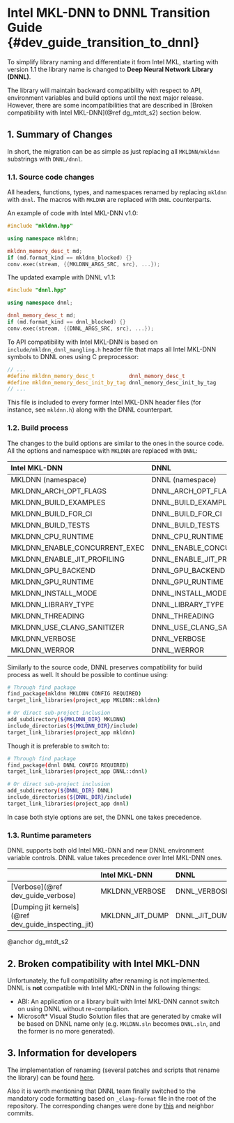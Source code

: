Intel MKL-DNN to DNNL Transition Guide {#dev_guide_transition_to_dnnl}
=============================================================================

To simplify library naming and differentiate it from Intel MKL, starting with
version 1.1 the library name is changed to
**Deep Neural Network Library (DNNL)**.

The library will maintain backward compatibility with respect to API,
environment variables and build options until the next major release.
However, there are some incompatibilities that are described in
[Broken compatibility with Intel MKL-DNN](@ref dg_mtdt_s2) section below.

## 1. Summary of Changes

In short, the migration can be as simple as just replacing all
`MKLDNN/mkldnn` substrings with `DNNL/dnnl`.

### 1.1. Source code changes

All headers, functions, types, and namespaces renamed by replacing `mkldnn`
with `dnnl`. The macros with `MKLDNN` are replaced with `DNNL` counterparts.

An example of code with Intel MKL-DNN v1.0:
~~~ cpp
#include "mkldnn.hpp"

using namespace mkldnn;

mkldnn_memory_desc_t md;
if (md.format_kind == mkldnn_blocked) {}
conv.exec(stream, {{MKLDNN_ARGS_SRC, src}, ...});
~~~

The updated example with DNNL v1.1:
~~~ cpp
#include "dnnl.hpp"

using namespace dnnl;

dnnl_memory_desc_t md;
if (md.format_kind == dnnl_blocked) {}
conv.exec(stream, {{DNNL_ARGS_SRC, src}, ...});
~~~

To API compatibility with Intel MKL-DNN is based on
`include/mkldnn_dnnl_mangling.h` header file that maps all Intel MKL-DNN
symbols to DNNL ones using C preprocessor:

~~~ cpp
// ...
#define mkldnn_memory_desc_t           dnnl_memory_desc_t
#define mkldnn_memory_desc_init_by_tag dnnl_memory_desc_init_by_tag
// ...
~~~

This file is included to every former Intel MKL-DNN header files
(for instance, see `mkldnn.h`) along with the DNNL counterpart.

### 1.2. Build process

The changes to the build options are similar to the ones in the source code.
All the options and namespace with `MKLDNN` are replaced with `DNNL`:

| Intel MKL-DNN                 | DNNL                        |
| :--                           | :--                         |
| MKLDNN (namespace)            | DNNL (namespace)            |
| MKLDNN_ARCH_OPT_FLAGS         | DNNL_ARCH_OPT_FLAGS         |
| MKLDNN_BUILD_EXAMPLES         | DNNL_BUILD_EXAMPLES         |
| MKLDNN_BUILD_FOR_CI           | DNNL_BUILD_FOR_CI           |
| MKLDNN_BUILD_TESTS            | DNNL_BUILD_TESTS            |
| MKLDNN_CPU_RUNTIME            | DNNL_CPU_RUNTIME            |
| MKLDNN_ENABLE_CONCURRENT_EXEC | DNNL_ENABLE_CONCURRENT_EXEC |
| MKLDNN_ENABLE_JIT_PROFILING   | DNNL_ENABLE_JIT_PROFILING   |
| MKLDNN_GPU_BACKEND            | DNNL_GPU_BACKEND            |
| MKLDNN_GPU_RUNTIME            | DNNL_GPU_RUNTIME            |
| MKLDNN_INSTALL_MODE           | DNNL_INSTALL_MODE           |
| MKLDNN_LIBRARY_TYPE           | DNNL_LIBRARY_TYPE           |
| MKLDNN_THREADING              | DNNL_THREADING              |
| MKLDNN_USE_CLANG_SANITIZER    | DNNL_USE_CLANG_SANITIZER    |
| MKLDNN_VERBOSE                | DNNL_VERBOSE                |
| MKLDNN_WERROR                 | DNNL_WERROR                 |

Similarly to the source code, DNNL preserves compatibility for build process
as well. It should be possible to continue using:

~~~ sh
# Through find package
find_package(mkldnn MKLDNN CONFIG REQUIRED)
target_link_libraries(project_app MKLDNN::mkldnn)

# Or direct sub-project inclusion
add_subdirectory(${MKLDNN_DIR} MKLDNN)
include_directories(${MKLDNN_DIR}/include)
target_link_libraries(project_app mkldnn)
~~~

Though it is preferable to switch to:

~~~ sh
# Through find package
find_package(dnnl DNNL CONFIG REQUIRED)
target_link_libraries(project_app DNNL::dnnl)

# Or direct sub-project inclusion
add_subdirectory(${DNNL_DIR} DNNL)
include_directories(${DNNL_DIR}/include)
target_link_libraries(project_app dnnl)
~~~

In case both style options are set, the DNNL one takes precedence.

### 1.3. Runtime parameters

DNNL supports both old Intel MKL-DNN and new DNNL environment variable controls.
DNNL value takes precedence over Intel MKL-DNN ones.

|                                                      | Intel MKL-DNN   | DNNL          |
| :--                                                  | :--             | :--           |
| [Verbose](@ref dev_guide_verbose)                    | MKLDNN_VERBOSE  | DNNL_VERBOSE  |
| [Dumping jit kernels](@ref dev_guide_inspecting_jit) | MKLDNN_JIT_DUMP | DNNL_JIT_DUMP |

@anchor dg_mtdt_s2
## 2. Broken compatibility with Intel MKL-DNN

Unfortunately, the full compatibility after renaming is not implemented.
DNNL is **not** compatible with Intel MKL-DNN in the following things:
- ABI: An application or a library built with Intel MKL-DNN cannot switch on
  using DNNL without re-compilation.
- Microsoft\* Visual Studio Solution files that are generated by cmake will
  be based on DNNL name only
  (e.g. `MKLDNN.sln` becomes `DNNL.sln`, and the former is no more generated).

## 3. Information for developers

The implementation of renaming (several patches and scripts that rename the
library) can be found
[here](https://github.com/emfomenk/intel-mkldnn-rebranding).

Also it is worth mentioning that DNNL team finally switched to the mandatory
code formatting based on `_clang-format` file in the root of the repository.
The corresponding changes were done by
[this](https://github.com/intel/mkl-dnn/commit/56ef626d6627e93da039c15e032603e1a4bc8af4)
and neighbor commits.
